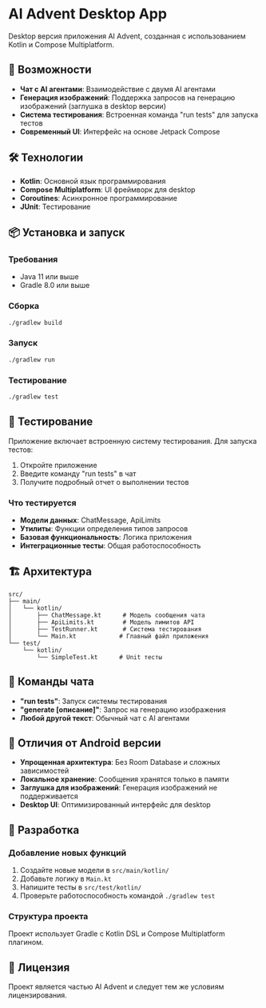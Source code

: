 # AI Advent Desktop App

Desktop версия приложения AI Advent, созданная с использованием Kotlin и Compose Multiplatform.

## 🚀 Возможности

- **Чат с AI агентами**: Взаимодействие с двумя AI агентами
- **Генерация изображений**: Поддержка запросов на генерацию изображений (заглушка в desktop версии)
- **Система тестирования**: Встроенная команда "run tests" для запуска тестов
- **Современный UI**: Интерфейс на основе Jetpack Compose

## 🛠 Технологии

- **Kotlin**: Основной язык программирования
- **Compose Multiplatform**: UI фреймворк для desktop
- **Coroutines**: Асинхронное программирование
- **JUnit**: Тестирование

## 📦 Установка и запуск

### Требования
- Java 11 или выше
- Gradle 8.0 или выше

### Сборка
```bash
./gradlew build
```

### Запуск
```bash
./gradlew run
```

### Тестирование
```bash
./gradlew test
```

## 🧪 Тестирование

Приложение включает встроенную систему тестирования. Для запуска тестов:

1. Откройте приложение
2. Введите команду "run tests" в чат
3. Получите подробный отчет о выполнении тестов

### Что тестируется

- **Модели данных**: ChatMessage, ApiLimits
- **Утилиты**: Функции определения типов запросов
- **Базовая функциональность**: Логика приложения
- **Интеграционные тесты**: Общая работоспособность

## 🏗 Архитектура

```
src/
├── main/
│   └── kotlin/
│       ├── ChatMessage.kt      # Модель сообщения чата
│       ├── ApiLimits.kt        # Модель лимитов API
│       ├── TestRunner.kt       # Система тестирования
│       └── Main.kt            # Главный файл приложения
└── test/
    └── kotlin/
        └── SimpleTest.kt      # Unit тесты
```

## 🔧 Команды чата

- **"run tests"**: Запуск системы тестирования
- **"generate [описание]"**: Запрос на генерацию изображения
- **Любой другой текст**: Обычный чат с AI агентами

## 📱 Отличия от Android версии

- **Упрощенная архитектура**: Без Room Database и сложных зависимостей
- **Локальное хранение**: Сообщения хранятся только в памяти
- **Заглушка для изображений**: Генерация изображений не поддерживается
- **Desktop UI**: Оптимизированный интерфейс для desktop

## 🚀 Разработка

### Добавление новых функций
1. Создайте новые модели в `src/main/kotlin/`
2. Добавьте логику в `Main.kt`
3. Напишите тесты в `src/test/kotlin/`
4. Проверьте работоспособность командой `./gradlew test`

### Структура проекта
Проект использует Gradle с Kotlin DSL и Compose Multiplatform плагином.

## 📄 Лицензия

Проект является частью AI Advent и следует тем же условиям лицензирования.
